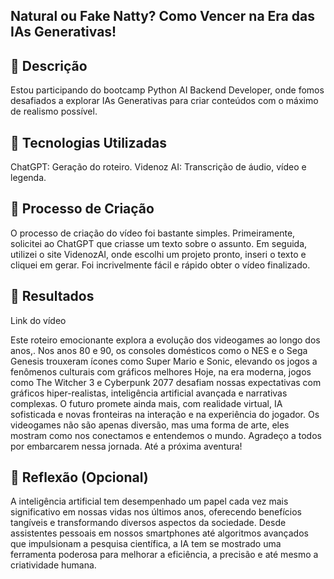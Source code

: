 
## Natural ou Fake Natty? Como Vencer na Era das IAs Generativas!

## 📒 Descrição
Estou participando do bootcamp Python AI Backend Developer, onde fomos desafiados a explorar IAs Generativas para criar conteúdos com o máximo de realismo possível.
## 🤖 Tecnologias Utilizadas
ChatGPT: Geração do roteiro.
Videnoz AI: Transcrição de áudio, vídeo e legenda.

## 🧐 Processo de Criação
O processo de criação do vídeo foi bastante simples. Primeiramente, solicitei ao ChatGPT que criasse um texto sobre o assunto. Em seguida, utilizei o site VidenozAI, onde escolhi um projeto pronto, inseri o texto e cliquei em gerar. Foi incrivelmente fácil e rápido obter o vídeo finalizado.

## 🚀 Resultados
Link do vídeo

Este roteiro emocionante explora a evolução dos videogames ao longo dos anos,.
Nos anos 80 e 90, os consoles domésticos como o NES e o Sega Genesis trouxeram ícones como Super Mario e Sonic, elevando os jogos a fenômenos culturais com gráficos melhores 
Hoje, na era moderna, jogos como The Witcher 3 e Cyberpunk 2077 desafiam nossas expectativas com gráficos hiper-realistas, inteligência artificial avançada e narrativas complexas. O futuro promete ainda mais, com realidade virtual, IA sofisticada e novas fronteiras na interação e na experiência do jogador.
Os videogames não são apenas diversão, mas uma forma de arte, eles mostram como nos conectamos e entendemos o mundo.
 Agradeço a todos por embarcarem nessa jornada. Até a próxima aventura!

## 💭 Reflexão (Opcional)
A inteligência artificial tem desempenhado um papel cada vez mais significativo em nossas vidas nos últimos anos, oferecendo benefícios tangíveis e transformando diversos aspectos da sociedade. Desde assistentes pessoais em nossos smartphones até algoritmos avançados que impulsionam a pesquisa científica, a IA tem se mostrado uma ferramenta poderosa para melhorar a eficiência, a precisão e até mesmo a criatividade humana.
